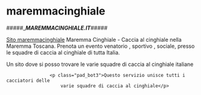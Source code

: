 # maremmacinghiale
#####____MAREMMACINGHIALE.IT___#####
 
[Sito maremmacinghiale](https://www.maremmacinghiale.it/)
Maremma Cinghiale - Caccia al cinghiale nella Maremma Toscana.
Prenota un evento venatorio , sportivo , sociale, presso le squadre di caccia al cinghiale di tutta Italia.

Un sito dove si posso trovare le varie squadre di caccia al cinghiale italiane

					<p class="pad_bot3">Questo servizio unisce tutti i cacciatori delle
						varie squadre di caccia al cinghiale</p>
